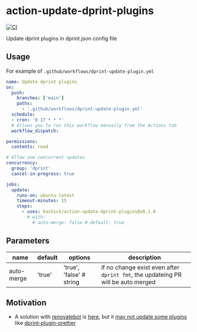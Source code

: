 # action-update-dprint-plugins

[![CI](https://github.com/kachick/action-update-dprint-plugins/actions/workflows/validate.yml/badge.svg?branch=main)](https://github.com/kachick/action-update-dprint-plugins/actions/workflows/validate.yml?query=branch%3Amain++)

Update dprint plugins in dprint.json config file

## Usage

For example of `.github/workflows/dprint-update-plugin.yml`

```yaml
name: Update dprint plugins
on:
  push:
    branches: ['main']
    paths:
      - '.github/workflows/dprint-update-plugin.yml'
  schedule:
  - cron: '0 17 * * *'
  # Allows you to run this workflow manually from the Actions tab
  workflow_dispatch:

permissions:
  contents: read

# Allow one concurrent updates
concurrency:
  group: 'dprint'
  cancel-in-progress: true

jobs:
  update:
    runs-on: ubuntu-latest
    timeout-minutes: 15
    steps:
      - uses: kachick/action-update-dprint-plugins@v0.1.0
        # with:
          # auto-merge: false # default: true
```

## Parameters

| name       | default | options                  | description                                                                      |
| ---------- | ------- | ------------------------ | -------------------------------------------------------------------------------- |
| auto-merge | 'true'  | 'true', 'false' # string | if no change exist even after `dprint fmt`, the updateing PR will be auto merged |

## Motivation

- A solution with [renovatebot](https://github.com/renovatebot/renovate) is [here](https://github.com/kachick/renovate-config-dprint), but it [may not update some plugins](https://github.com/kachick/renovate-config-dprint/issues/11) like [dprint-plugin-prettier](https://github.com/dprint/dprint-plugin-prettier)
